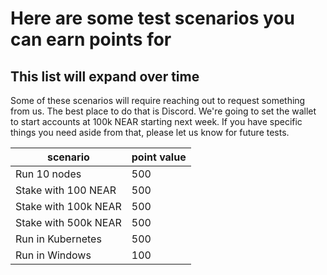 # Here are some test scenarios you can earn points for

## This list will expand over time

Some of these scenarios will require reaching out to request something from us. The best place to do that is Discord. We're going to set the wallet to start accounts at 100k NEAR starting next week. If you have specific things you need aside from that, please let us know for future tests.

| scenario                 | point value  |
|--------------------------|--------------|
| Run 10 nodes             | 500          |
| Stake with 100 NEAR      | 500          |
| Stake with 100k NEAR     | 500          |
| Stake with 500k NEAR     | 500          |
| Run in Kubernetes        | 500          |
| Run in Windows           | 100          |
